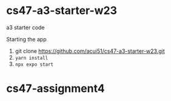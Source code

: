 # cs47-a3-starter-w23
a3 starter code

Starting the app
1. git clone https://github.com/acui51/cs47-a3-starter-w23.git
2. `yarn install`
3. `npx expo start`
# cs47-assignment4
